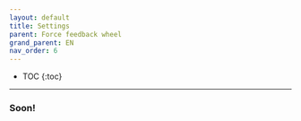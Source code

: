 ```yaml
---
layout: default
title: Settings
parent: Force feedback wheel
grand_parent: EN
nav_order: 6
---
```


- TOC
{:toc}

---

### Soon!
